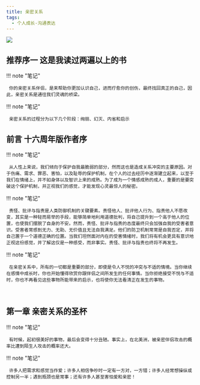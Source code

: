 ```yaml
---
title: 亲密关系
tags:
  - 个人成长-沟通表达
---
```


![](https://wfqqreader-1252317822.image.myqcloud.com/cover/288/915288/s_915288.jpg)


## 推荐序一 这是我读过两遍以上的书




!!! note "笔记"

	 你的亲密关系伴侣，是来帮助你更加认识自己，进而疗愈你的创伤，最终找回真正的自己，因此，亲密关系是通往我们灵魂的桥梁。
 


!!! note "笔记"

	 亲密关系的过程分为以下几个阶段：绚丽、幻灭、内省和启示 


## 前言 十六周年版作者序




!!! note "笔记"

	 从人性上来说，我们倾向于保护自我最脆弱的部分，然而这也是造成关系冲突的主要原因。对于伤痛、需求、罪恶、害怕，以及耻辱的保护机制，在个人的过去经历中逐渐建立起来，以至于我们在情绪上，并不如身体以及智识上来的成熟。为了成为一个情感成熟的成人，重要的是要突破这个保护机制，并正视我们的感觉，才能发现心灵最惊人的秘密。 


!!! note "笔记"

	 责怪、批评与指责是人类防御机制的关键要素。责怪他人、批评他人行为、指责他人不愿改变，其实是一种轻而易举的手段，能够简单地利用道德批判，将自己提升到一个高于他人的位置，也使我们摆脱了自身的不安。然而，责怪、批评与指责的态度最终只会加强自我的受害者意识。受害者常感到无力、无助、无价值且无法自我满足。他们的防卫机制常常是自我否定，并将自己置于一个道德正确的位置。当我们坦然面对内在的受害情绪时，我们将有机会更具有意识地正视这份感觉，并了解这仅是一种感受，而非事实。责怪、批评与指责也终将不再发生。
 


!!! note "笔记"

	 在亲密关系中，所有的一切都是重要的部分，即使是令人不悦的冲突与不适的情境。当你继续在感情中成长时，你也开始懂得欣赏你跟伴侣之间所发生的任何事情。当你拒绝接受不悦与不适时，你也不再看见这些事物所能带来的启示，也将使你无法看清正在发生的事物。
  


## 第一章 亲密关系的圣杯




!!! note "笔记"

	 有时候，起初很美好的事物，最后会变得十分丑陋。事实上，在北美洲，被亲密伴侣攻击的概率比遭到陌生人攻击的概率还大。
 


!!! note "笔记"

	 许多人把需求和感觉当作爱；许多人相信争吵时一定有一方对，一方错；许多人经常想操纵或控制另一半；遇到瓶颈也是常事；还有许多人甚至害怕爱和亲密！ 

